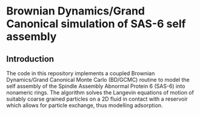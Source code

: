 # Brownian Dynamics/Grand Canonical simulation of SAS-6 self assembly

## Introduction

The code in this repository implements a coupled Brownian Dynamics/Grand Canonical Monte Carlo (BD/GCMC) routine to model the self assembly of the Spindle Assembly Abnormal Protein 6 (SAS-6) into nonameric rings. The algorithm solves the Langevin equations of motion of suitably coarse grained particles on a 2D fluid in contact with a reservoir which allows for particle exchange, thus modelling adsorption. 
